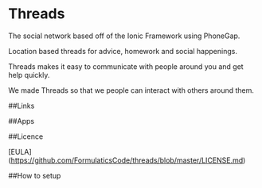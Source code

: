 # Threads
The social network based off of the Ionic Framework using PhoneGap.

Location based threads for advice, homework and social happenings.

Threads makes it easy to communicate with people around you and get help quickly.

We made Threads so that we people can interact with others around them.

##Links

##Apps

##Licence

[EULA] (https://github.com/FormulaticsCode/threads/blob/master/LICENSE.md)

##How to setup

